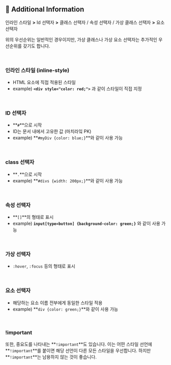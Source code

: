 ## 🧐 Additional Information

인라인 스타일 **>** Id 선택자 **>** 클래스 선택자 / 속성 선택자 / 가상 클래스 선택자 **>** 요소 선택자

위의 우선순위는 일반적인 경우이지만, 가상 클래스나 가상 요소 선택자는 추가적인 우선순위를 갖기도 합니다.

<br />

### 인라인 스타일 (inline-style)

- HTML 요소에 직접 적용된 스타일
- example) **`<div style="color: red;">`** 과 같이 스타일이 직접 지정

<br />

### ID 선택자

- **`#`**으로 시작
- ID는 문서 내에서 고유한 값 (마치라잌 PK)
- example) **`#myDiv {color: blue;}`**와 같이 사용 가능

<br />

### class 선택자

- **`.`**으로 시작
- example) **`#divs {width: 200px;}`**와 같이 사용 가능

<br />

### 속성 선택자

- **`[]`**의 형태로 표시
- example) **`input[type=button] {background-color: green;}`** 와 같이 사용 가능

<br />

### 가상 선택자

- `:hover`, `:focus` 등의 형태로 표시

<br />

### 요소 선택자

- 해당하는 요소 이름 전부에게 동일한 스타일 적용
- example) **`div {color: green;}`**와 같이 사용 가능

<br />

### !important

또한, 중요도를 나타내는 **`!important`**도 있습니다.
이는 어떤 스타일 선언에 **`!important`**를 붙이면 해당 선언이 다른 모든 스타일을 우선합니다.
하지만 **`!important`**는 남용하지 않는 것이 좋습니다.

<br />
